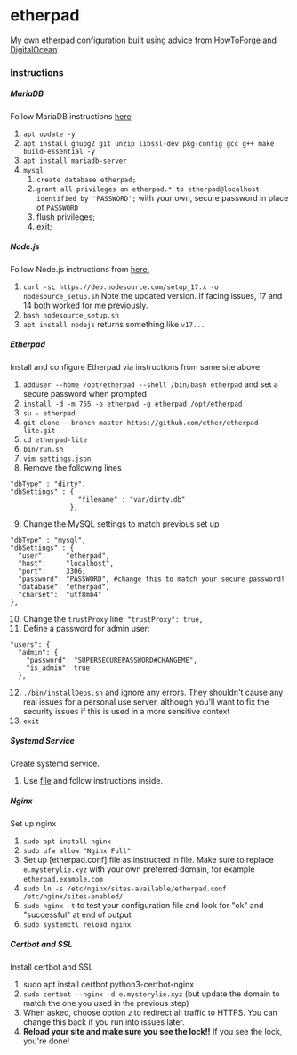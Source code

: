 # etherpad
My own etherpad configuration built using advice from [HowToForge](https://www.howtoforge.com/tutorial/ubuntu-etherpad-editor-server-installation/) and [DigitalOcean](https://www.digitalocean.com/community/tutorials/how-to-install-the-etherpad-collaborative-web-editor-on-ubuntu-20-04). 

### Instructions
##### MariaDB
Follow MariaDB instructions [here](https://www.howtoforge.com/tutorial/ubuntu-etherpad-editor-server-installation/)
1. `apt update -y`
2. `apt install gnupg2 git unzip libssl-dev pkg-config gcc g++ make build-essential -y`
3. `apt install mariadb-server` 
4. `mysql`
   1. `create database etherpad;`
   2. `grant all privileges on etherpad.* to etherpad@localhost identified by 'PASSWORD';` with your own, secure password in place of `PASSWORD` 
    3. flush privileges;
    4. exit;
##### Node.js 
Follow Node.js instructions from [here.](https://www.howtoforge.com/tutorial/ubuntu-etherpad-editor-server-installation/)
1. `curl -sL https://deb.nodesource.com/setup_17.x -o nodesource_setup.sh` Note the updated version. If facing issues, 17 and 14 both worked for me previously. 
2. `bash nodesource_setup.sh`
3. `apt install nodejs` returns something like `v17...`
##### Etherpad
Install and configure Etherpad via instructions from same site above
1. `adduser --home /opt/etherpad --shell /bin/bash etherpad` and set a secure password when prompted
2. `install -d -m 755 -o etherpad -g etherpad /opt/etherpad`
3. `su - etherpad`
4. `git clone --branch master https://github.com/ether/etherpad-lite.git`
5. `cd etherpad-lite`
6. `bin/run.sh`
7. `vim settings.json`
8. Remove the following lines
  ```
  "dbType" : "dirty",
  "dbSettings" : {
                   "filename" : "var/dirty.db"
                 },
  ```
9. Change the MySQL settings to match previous set up
  ```
  "dbType" : "mysql",
  "dbSettings" : {
    "user":     "etherpad",
    "host":     "localhost",
    "port":     3306,
    "password": "PASSWORD", #change this to match your secure password!
    "database": "etherpad",
    "charset":  "utf8mb4"
  },
  ```
10. Change the `trustProxy` line: `"trustProxy": true,`
11. Define a password for admin user:
  ```
  "users": {
    "admin": {
      "password": "SUPERSECUREPASSWORD#CHANGEME",
      "is_admin": true
    },
  ```
12. `./bin/installDeps.sh` and ignore any errors. They shouldn't cause any real issues for a personal use server, although you'll want to fix the security issues if this is used in a more sensitive context
13. `exit`
##### Systemd Service
Create systemd service.
1. Use [file](etherpad.service) and follow instructions inside.
##### Nginx
Set up nginx
1. `sudo apt install nginx`
2. `sudo ufw allow "Nginx Full"`
3. Set up [etherpad.conf] file as instructed in file. Make sure to replace `e.mysterylie.xyz` with your own preferred domain, for example `etherpad.example.com`
4. `sudo ln -s /etc/nginx/sites-available/etherpad.conf /etc/nginx/sites-enabled/`
5. `sudo nginx -t` to test your configuration file and look for "ok" and "successful" at end of output
6. `sudo systemctl reload nginx`
##### Certbot and SSL
Install certbot and SSL
1. sudo apt install certbot python3-certbot-nginx      
2. `sudo certbot --nginx -d e.mysterylie.xyz` (but update the domain to match the one you used in the previous step)
3. When asked, choose option `2` to redirect all traffic to HTTPS. You can change this back if you run into issues later.
4. **Reload your site and make sure you see the lock!!** If you see the lock, you're done!
